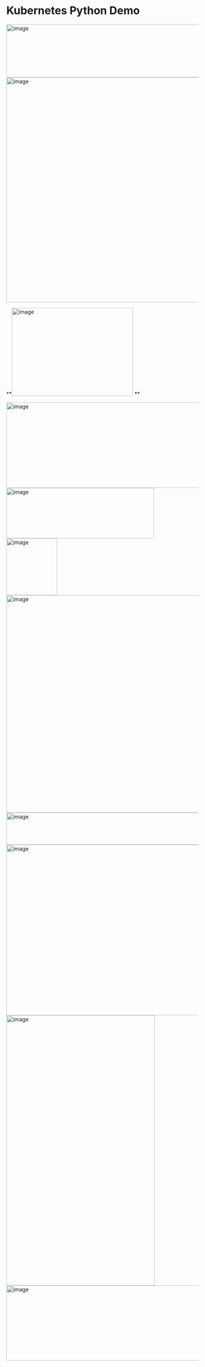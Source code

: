 # Kubernetes Python Demo

<img width="558" height="139" alt="image" src="https://github.com/user-attachments/assets/b7cd7ae2-0f73-417e-b053-110e13d62090" />
<img width="1143" height="590" alt="image" src="https://github.com/user-attachments/assets/ea8bf42a-0a39-4cc8-a34c-92ad9b83b458" />

**<img width="318" height="231" alt="image" src="https://github.com/user-attachments/assets/6a0c8311-7bc1-4287-91c7-ece6df9f763a" />
**

<img width="1072" height="224" alt="image" src="https://github.com/user-attachments/assets/3d49d936-275d-4d78-9365-777f1f477e6f" />

<img width="387" height="132" alt="image" src="https://github.com/user-attachments/assets/b36abdc4-e978-46de-a70c-7357c8519ac8" />

<img width="133" height="149" alt="image" src="https://github.com/user-attachments/assets/a34ed1eb-a14f-48b4-b6ec-e38ad924d663" />

<img width="1194" height="570" alt="image" src="https://github.com/user-attachments/assets/a483de83-c1a3-4f8d-a871-053faff2d98e" />

<img width="894" height="84" alt="image" src="https://github.com/user-attachments/assets/e9fc97ee-7844-4c5b-99d1-2ad9d9189b2f" />

<img width="887" height="447" alt="image" src="https://github.com/user-attachments/assets/ebb255db-119b-418f-be36-31332b31663e" />

<img width="389" height="708" alt="image" src="https://github.com/user-attachments/assets/508ed7aa-c0a7-4b96-ba64-fed6ddfc1796" />

<img width="749" height="197" alt="image" src="https://github.com/user-attachments/assets/2c2d4ca2-061d-46c1-84ff-1553ebf2b6a8" />




